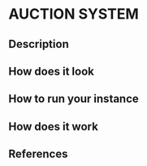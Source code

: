 # AUCTION SYSTEM

## Description

## How does it look

## How to run your instance

## How does it work

## References